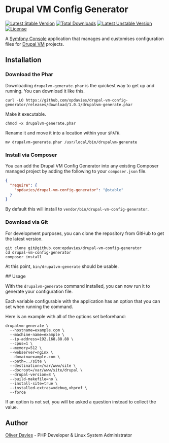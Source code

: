 # Drupal VM Config Generator

[![Latest Stable Version](https://poser.pugx.org/opdavies/drupal-vm-config-generator/v/stable)](https://packagist.org/packages/opdavies/drupal-vm-config-generator) [![Total Downloads](https://poser.pugx.org/opdavies/drupal-vm-config-generator/downloads)](https://packagist.org/packages/opdavies/drupal-vm-config-generator) [![Latest Unstable Version](https://poser.pugx.org/opdavies/drupal-vm-config-generator/v/unstable)](https://packagist.org/packages/opdavies/drupal-vm-config-generator) [![License](https://poser.pugx.org/opdavies/drupal-vm-config-generator/license)](https://packagist.org/packages/opdavies/drupal-vm-config-generator)

A [Symfony Console](http://symfony.com/doc/current/components/console/introduction.html) application that manages and customises configuration files for [Drupal VM](http://www.drupalvm.com) projects.

## Installation

### Download the Phar

Downloading `drupalvm-generate.phar` is the quickest way to get up and running. You can download it like this.

    curl -LO https://github.com/opdavies/drupal-vm-config-generator/releases/download/1.0.1/drupalvm-generate.phar

Make it executable.

    chmod +x drupalvm-generate.phar

Rename it and move it into a location within your `$PATH`.

    mv drupalvm-generate.phar /usr/local/bin/drupalvm-generate

### Install via Composer

You can add the Drupal VM Config Generator into any existing Composer managed project by adding the following to your `composer.json` file.

```json
{
  "require": {
    "opdavies/drupal-vm-config-generator": "@stable"
  }
}
```

By default this will install to `vendor/bin/drupal-vm-config-generator`.

### Download via Git

For development purposes, you can clone the repository from GitHub to get the latest version.

```
git clone git@github.com:opdavies/drupal-vm-config-generator
cd drupal-vm-config-generator
composer install
```

At this point, `bin/drupalvm-generate` should be usable.

## Usage

With the `drupalvm-generate` command installed, you can now run it to generate your configuration file.

Each variable configurable with the application has an option that you can set when running the command.

Here is an example with all of the options set beforehand:

```
drupalvm-generate \
  --hostname=example.com \
  --machine-name=example \
  --ip-address=192.168.88.88 \
  --cpus=1 \
  --memory=512 \
  --webserver=nginx \
  --domain=example.com \
  --path=../site \
  --destination=/var/www/site \
  --docroot=/var/www/site/drupal \
  --drupal-version=8 \
  --build-makefile=no \
  --install-site=true \
  --installed-extras=xdebug,xhprof \
  --force
```

If an option is not set, you will be asked a question instead to collect the value.

## Author

[Oliver Davies](https://www.oliverdavies.uk) - PHP Developer & Linux System Administrator
